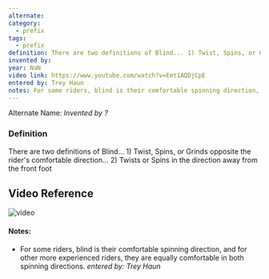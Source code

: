 ```yaml
---
alternate: 
category:
  - prefix
tags:
  - prefix
definition: There are two definitions of Blind... 1) Twist, Spins, or Grinds opposite the rider's comfortable direction... 2) Twists or Spins in the direction away from the front foot
invented by: 
year: NaN
video link: https://www.youtube.com/watch?v=Emt1AQDjCpE
entered by: Trey Haun
notes: For some riders, blind is their comfortable spinning direction, and for other more experienced riders, they are equally comfortable in both spinning directions.
---
```

Alternate Name: 
*Invented by ?*

### Definition
There are two definitions of Blind... 1) Twist, Spins, or Grinds opposite the rider's comfortable direction... 2) Twists or Spins in the direction away from the front foot

## Video Reference
![video](https://www.youtube.com/watch?v=Emt1AQDjCpE)

#### Notes:
- For some riders, blind is their comfortable spinning direction, and for other more experienced riders, they are equally comfortable in both spinning directions.
*entered by: Trey Haun*
